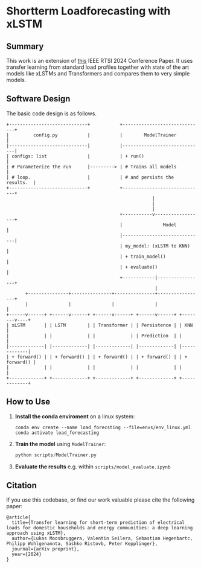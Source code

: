 # Shortterm Loadforecasting with xLSTM

## Summary

This work is an extension of [this](https://arxiv.org/abs/2407.08434) IEEE RTSI 2024 Conference Paper.
It uses transfer learning from standard load profiles together with state of the art models like xLSTMs and Transformers and compares them to very simple models.

## Software Design

The basic code design is as follows.
```
+-----------------------------+           +------------------------------+
|         config.py           |           |        ModelTrainer          |
|-----------------------------|           |------------------------------|
| configs: list               |           | + run()                      |
| # Parameterize the run      |---------> | # Trains all models          |           
| # loop.                     |           | # and persists the results.  |
+-----------------------------+           +------------------------------+
                                                      |
                                                      |
                                                      |
                                          +-----------v------------------+
                                          |               Model          |
                                          |------------------------------|
                                          | my_model: (xLSTM to KNN)     |
                                          | + train_model()              |
                                          | + evaluate()                 |
                                          +------------|-----------------+
                                                       |
       +---------------+---------------+---------------+-----------------+
       |               |               |               |                 | 
+------v------+ +------v------+ +------v------+ +------v------+ +--------v----+ 
| xLSTM       | | LSTM        | | Transformer | | Persistence | | KNN         |
|             | |             | |             | | Prediction  | |             |
|-------------| |-------------| |-------------| |-------------| |-------------|
| + forward() | | + forward() | | + forward() | | + forward() | | + forward() |
|             | |             | |             | |             | |             |
+-------------+ +-------------+ +-------------+ +-------------+ +-------------+
```

<!-- ## Components: todo! -->

## How to Use

1. **Install the conda enviroment** on a linux system:
    ```
    conda env create --name load_forecsting --file=envs/env_linux.yml
    conda activate load_forecasting
    ```

2. **Train the model** using `ModelTrainer`:
    ```python
    python scripts/ModelTrainer.py
    ```

3. **Evaluate the results** e.g. within `scripts/model_evaluate.ipynb`

## Citation

If you use this codebase, or find our work valuable please cite the following paper:

```
@article{
  title={Transfer learning for short-term prediction of electrical loads for domestic households and energy communities: a deep learning approach using xLSTM},
  author={Lukas Moosbruggera, Valentin Seilera, Sebastian Hegenbartc, Philipp Wohlgenannta, Sashko Ristovb, Peter Kepplinger},
  journal={arXiv preprint},
  year={2024}
}
```

